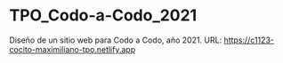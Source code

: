 # TPO_Codo-a-Codo_2021
Diseño de un sitio web para Codo a Codo, año 2021.
URL: https://c1123-cocito-maximiliano-tpo.netlify.app

